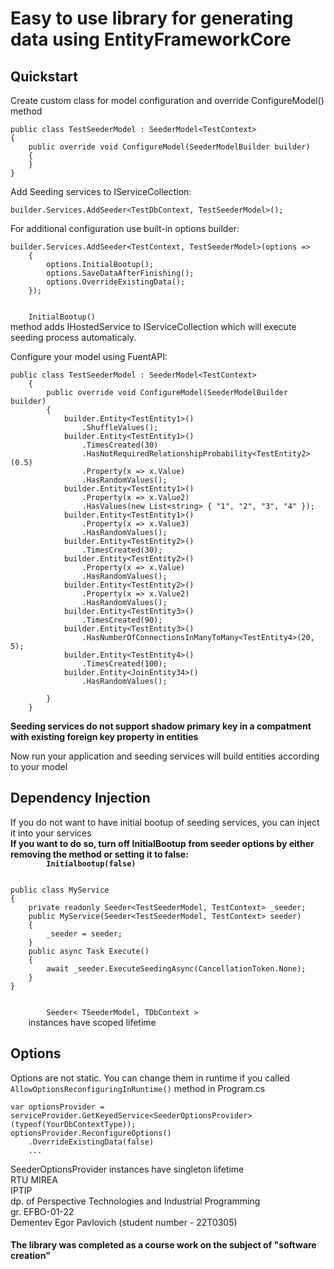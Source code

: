 # Easy to use library for generating data using EntityFrameworkCore

## Quickstart

Create custom class for model configuration and override ConfigureModel() method

```
public class TestSeederModel : SeederModel<TestContext>
{
    public override void ConfigureModel(SeederModelBuilder builder)
    {
    }
}
```

Add Seeding services to IServiceCollection:

```
builder.Services.AddSeeder<TestDbContext, TestSeederModel>();
```

For additional configuration use built-in options builder:

```
builder.Services.AddSeeder<TestContext, TestSeederModel>(options =>
    {
        options.InitialBootup();
        options.SaveDataAfterFinishing();
        options.OverrideExistingData();
    });
```

<code> 
    InitialBootup() 
</code>
method adds IHostedService to IServiceCollection which will execute seeding process automaticaly.

Configure your model using FuentAPI:

```
public class TestSeederModel : SeederModel<TestContext>
    {
        public override void ConfigureModel(SeederModelBuilder builder)
        {
            builder.Entity<TestEntity1>()
                .ShuffleValues();
            builder.Entity<TestEntity1>()
                .TimesCreated(30)
                .HasNotRequiredRelationshipProbability<TestEntity2>(0.5)
                .Property(x => x.Value)
                .HasRandomValues();
            builder.Entity<TestEntity1>()
                .Property(x => x.Value2)
                .HasValues(new List<string> { "1", "2", "3", "4" });
            builder.Entity<TestEntity1>()
                .Property(x => x.Value3)
                .HasRandomValues();
            builder.Entity<TestEntity2>()
                .TimesCreated(30);
            builder.Entity<TestEntity2>()
                .Property(x => x.Value)
                .HasRandomValues();
            builder.Entity<TestEntity2>()
                .Property(x => x.Value2)
                .HasRandomValues();
            builder.Entity<TestEntity3>()
                .TimesCreated(90);
            builder.Entity<TestEntity3>()
                .HasNumberOfConnectionsInManyToMany<TestEntity4>(20, 5);
            builder.Entity<TestEntity4>()
                .TimesCreated(100);
            builder.Entity<JoinEntity34>()
                .HasRandomValues();

        }
    }
```



<b> 
    Seeding services do not support shadow primary key in a compatment with existing foreign key property in entities
</b>

Now run your application and seeding services will build entities according to your model

## Dependency Injection

<c> 
    If you do not want to have initial bootup of seeding services, you can inject it into your services 
</c> 
<br>

<b> 
    If you want to do so, turn off InitialBootup from seeder options by either removing the method or setting it to false: 
    <code> 
        Initialbootup(false) 
    </code>
</b>

```
public class MyService
{
    private readonly Seeder<TestSeederModel, TestContext> _seeder;
    public MyService(Seeder<TestSeederModel, TestContext> seeder)
    {
        _seeder = seeder;
    }
    public async Task Execute()
    {
        await _seeder.ExecuteSeedingAsync(CancellationToken.None);
    }
}
```

<c> 
    <code> 
        Seeder< TSeederModel, TDbContext >
    </code>
    instances have scoped lifetime 
</c>

## Options
Options are not static. You can change them in runtime if you called <code>AllowOptionsReconfiguringInRuntime()</code> method in Program.cs

```
var optionsProvider = serviceProvider.GetKeyedService<SeederOptionsProvider>(typeof(YourDbContextType));
optionsProvider.ReconfigureOptions()
    .OverrideExistingData(false)
    ...
```

<c> 
    SeederOptionsProvider instances have singleton lifetime 
</c>

<br>
RTU MIREA
<br>
IPTIP 
<br>
dp. of Perspective Technologies and Industrial Programming
<br>
gr. EFBO-01-22 
<br>
Dementev Egor Pavlovich (student number - 22T0305)
<br>

#### The library was completed as a course work on the subject of "software creation" 